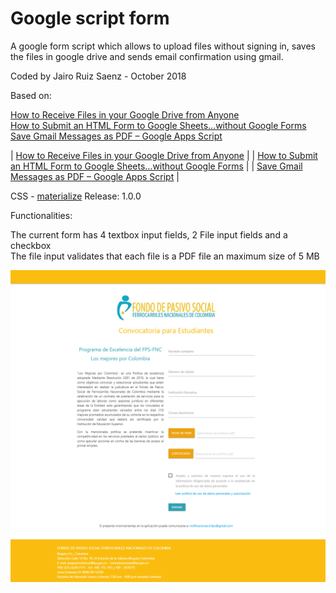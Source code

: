 # Google script form
A google form script which allows to upload files without signing in, saves the files in google drive and sends email confirmation using gmail.

Coded by Jairo Ruiz Saenz - October 2018

Based on:

[How to Receive Files in your Google Drive from Anyone](https://www.labnol.org/internet/receive-files-in-google-drive/19697/) <br/>
[How to Submit an HTML Form to Google Sheets…without Google Forms](https://medium.com/@dmccoy/how-to-submit-an-html-form-to-google-sheets-without-google-forms-b833952cc175) <br/>
[Save Gmail Messages as PDF – Google Apps Script](https://ctrlq.org/code/19117-save-gmail-as-pdf?_ga=2.160396157.1718000879.1540091702-379554840.1539588470)

| [How to Receive Files in your Google Drive from Anyone](https://www.labnol.org/internet/receive-files-in-google-drive/19697/) |
| [How to Submit an HTML Form to Google Sheets…without Google Forms](https://medium.com/@dmccoy/how-to-submit-an-html-form-to-google-sheets-without-google-forms-b833952cc175) |
| [Save Gmail Messages as PDF – Google Apps Script](https://ctrlq.org/code/19117-save-gmail-as-pdf?_ga=2.160396157.1718000879.1540091702-379554840.1539588470) |

CSS - [materialize](https://materializecss.com/) Release: 1.0.0

Functionalities:

The current form has 4 textbox input fields, 2 File input fields and a checkbox <br/>
The file input validates that each file is a PDF file an maximum size of 5 MB <br/>

!["Form Image"](form.png)
